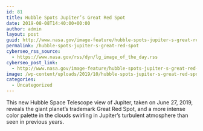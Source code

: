 ```yaml
---
id: 81
title: Hubble Spots Jupiter’s Great Red Spot
date: 2019-08-08T14:40:00+00:00
author: admin
layout: post
guid: http://www.nasa.gov/image-feature/hubble-spots-jupiter-s-great-red-spot
permalink: /hubble-spots-jupiter-s-great-red-spot
cyberseo_rss_source:
  - https://www.nasa.gov/rss/dyn/lg_image_of_the_day.rss
cyberseo_post_link:
  - http://www.nasa.gov/image-feature/hubble-spots-jupiter-s-great-red-spot
image: /wp-content/uploads/2019/10/hubble-spots-jupiter-s-great-red-spot.png
categories:
  - Uncategorized
---
```

This new Hubble Space Telescope view of Jupiter, taken on June 27, 2019, reveals the giant planet&#8217;s trademark Great Red Spot, and a more intense color palette in the clouds swirling in Jupiter&#8217;s turbulent atmosphere than seen in previous years.